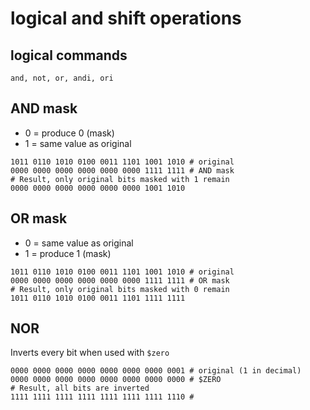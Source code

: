 # logical and shift operations

## logical commands
`and, not, or, andi, ori`

## AND mask
- 0 = produce 0 (mask)
- 1 = same value as original
```
1011 0110 1010 0100 0011 1101 1001 1010 # original
0000 0000 0000 0000 0000 0000 1111 1111 # AND mask
# Result, only original bits masked with 1 remain
0000 0000 0000 0000 0000 0000 1001 1010 
```

## OR mask
- 0 = same value as original
- 1 = produce 1 (mask)
```
1011 0110 1010 0100 0011 1101 1001 1010 # original
0000 0000 0000 0000 0000 0000 1111 1111 # OR mask
# Result, only original bits masked with 0 remain
1011 0110 1010 0100 0011 1101 1111 1111
```

## NOR
Inverts every bit when used with `$zero`
```
0000 0000 0000 0000 0000 0000 0000 0001 # original (1 in decimal)
0000 0000 0000 0000 0000 0000 0000 0000 # $ZERO
# Result, all bits are inverted
1111 1111 1111 1111 1111 1111 1111 1110 # 
```